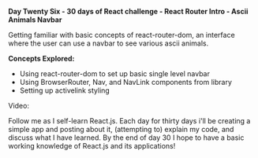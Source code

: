 **Day Twenty Six - 30 days of React challenge - React Router Intro - Ascii Animals Navbar**

Getting familiar with basic concepts of react-router-dom, an interface where the user can use a navbar to see various ascii animals.

**Concepts Explored:**

- Using react-router-dom to set up basic single level navbar
- Using BrowserRouter, Nav, and NavLink components from library
- Setting up activelink styling

Video: 

Follow me as I self-learn React.js. Each day for thirty days i'll be creating a simple app and posting about it, (attempting to) explain my code, and discuss what I have learned. By the end of day 30 I hope to have a basic working knowledge of React.js and its applications!
